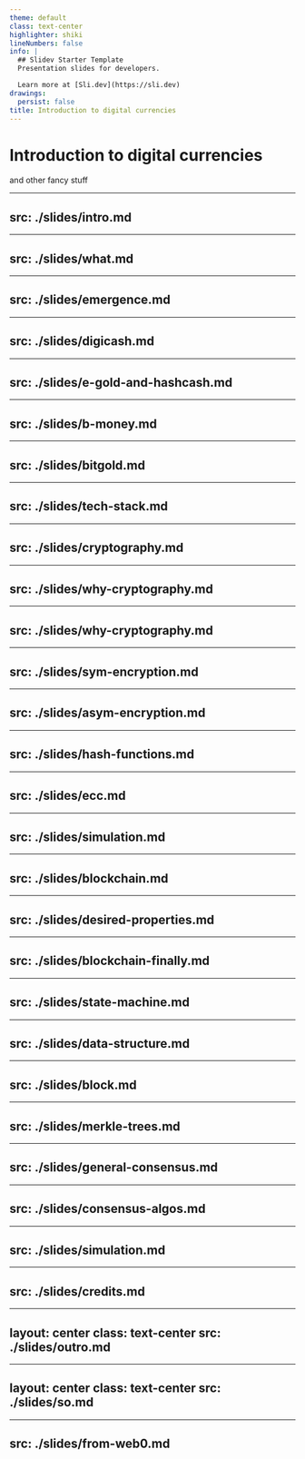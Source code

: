```yaml
---
theme: default
class: text-center
highlighter: shiki
lineNumbers: false
info: |
  ## Slidev Starter Template
  Presentation slides for developers.

  Learn more at [Sli.dev](https://sli.dev)
drawings:
  persist: false
title: Introduction to digital currencies
---
```


# Introduction to digital currencies


and other fancy stuff


---
src: ./slides/intro.md
---

---
src: ./slides/what.md
---

---
src: ./slides/emergence.md
---

---
src: ./slides/digicash.md
---

---
src: ./slides/e-gold-and-hashcash.md
---

---
src: ./slides/b-money.md
---

---
src: ./slides/bitgold.md
---

---
src: ./slides/tech-stack.md
---

---
src: ./slides/cryptography.md
---

---
src: ./slides/why-cryptography.md
---

---
src: ./slides/why-cryptography.md
---

---
src: ./slides/sym-encryption.md
---

---
src: ./slides/asym-encryption.md
---

---
src: ./slides/hash-functions.md
---

---
src: ./slides/ecc.md
---

---
src: ./slides/simulation.md
---

---
src: ./slides/blockchain.md
---

---
src: ./slides/desired-properties.md
---

---
src: ./slides/blockchain-finally.md
---

---
src: ./slides/state-machine.md
---


---
src: ./slides/data-structure.md
---


---
src: ./slides/block.md
---

---
src: ./slides/merkle-trees.md
---

---
src: ./slides/general-consensus.md
---

---
src: ./slides/consensus-algos.md
---

---
src: ./slides/simulation.md
---

---
src: ./slides/credits.md
---

---
layout: center
class: text-center
src: ./slides/outro.md
---

---
layout: center
class: text-center
src: ./slides/so.md
---

---
src: ./slides/from-web0.md
---